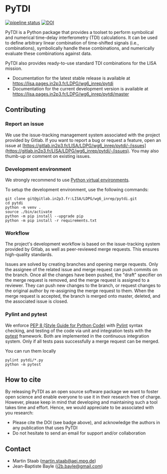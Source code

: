 # PyTDI

[![pipeline status](https://gitlab.in2p3.fr/LISA/LDPG/wg6_inrep/pytdi/badges/latest/pipeline.svg)](https://gitlab.in2p3.fr/LISA/LDPG/wg6_inrep/pytdi/-/commits/latest)
[![DOI](https://zenodo.org/badge/doi/10.5281/zenodo.6351736.svg)](https://doi.org/10.5281/zenodo.6351736)

PyTDI is a Python package that provides a toolset to perform symbolical and numerical
time-delay interferometry (TDI) calculations. It can be used to define arbitrary linear combination
of time-shifted signals (i.e., combinations), symbolically handle these combinations, and numerically
evaluate these combinations against data.

PyTDI also provides ready-to-use standard TDI combinations for the LISA mission.

* Documentation for the latest stable release is available at <https://lisa.pages.in2p3.fr/LDPG/wg6_inrep/pytdi>
* Documentation for the current development version is available at <https://lisa.pages.in2p3.fr/LDPG/wg6_inrep/pytdi/master>

## Contributing

### Report an issue

We use the issue-tracking management system associated with the project provided by Gitlab. If you want to report a bug or request a feature, open an issue at [https://gitlab.in2p3.fr/LISA/LDPG/wg6_inrep/pytdi/-/issues](https://gitlab.in2p3.fr/LISA/LDPG/wg6_inrep/pytdi/-/issues). You may also thumb-up or comment on existing issues.

### Development environment

We strongly recommend to use [Python virtual environments](https://docs.python.org/3/tutorial/venv.html).

To setup the development environment, use the following commands:

```shell
git clone git@gitlab.in2p3.fr:LISA/LDPG/wg6_inrep/pytdi.git
cd pytdi
python -m venv .
source ./bin/activate
python -m pip install --upgrade pip
python -m pip install -r requirements.txt
```

### Workflow

The project's development workflow is based on the issue-tracking system provided by Gitlab, as well as peer-reviewed merge requests. This ensures high-quality standards.

Issues are solved by creating branches and opening merge requests. Only the assignee of the related issue and merge request can push commits on the branch. Once all the changes have been pushed, the "draft" specifier on the merge request is removed, and the merge request is assigned to a reviewer. They can push new changes to the branch, or request changes to the original author by re-assigning the merge request to them. When the merge request is accepted, the branch is merged onto master, deleted, and the associated issue is closed.

### Pylint and pytest

We enforce [PEP 8 (Style Guide for Python Code)](https://www.python.org/dev/peps/pep-0008/) with [Pylint](http://pylint.pycqa.org/) syntax checking, and testing of the code via unit and integration tests with the [pytest](https://docs.pytest.org/) framework. Both are implemented in the continuous integration system. Only if all tests pass successfully a merge request can be merged.

You can run them locally

```shell
pylint pytdi/*.py
python -m pytest
```

## How to cite

By releasing PyTDI as an open source software package we want to foster open science and enable everyone to use it in their research free of charge. However, please keep in mind that developing and maintaining such a tool takes time and effort. Hence, we would appreciate to be associated with you research:

* Please cite the DOI (see badge above), and acknowledge the authors in any publication that uses PyTDI
* Do not hesitate to send an email for support and/or collaboration

## Contact

* Martin Staab (martin.staab@aei.mpg.de)
* Jean-Baptiste Bayle (j2b.bayle@gmail.com)
